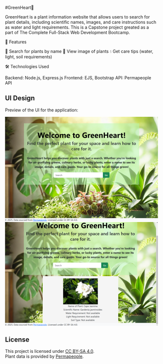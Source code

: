 #GreenHeart💚

GreenHeart is a plant information website that allows users to search for plant details, including scientific names, images, and care instructions such as water and light requirements. This is a Capstone project greated as a part of The Complete Full-Stack Web Development Bootcamp.

🚀 Features

🌱 Search for plants by name
📸 View image of plants
💧 Get care tips (water, light, soil requirements)

🛠️ Technologies Used

Backend: Node.js, Express.js
Frontend: EJS, Bootstrap
API: Permapeople API

## UI Design
Preview of the UI for the application:<br/>

![WelcomePage](\public\WelcomePage.png)
![SearchResult](\public\SearchResult.png)



## License
This project is licensed under [CC BY-SA 4.0](https://creativecommons.org/licenses/by-sa/4.0/).  
Plant data is provided by [Permapeople](https://permapeople.org).

